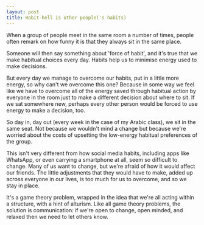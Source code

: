 ```yaml
---
layout: post
title: Habit-hell is other people('s habits) 
---
```


When a group of people meet in the same room a number of times, people often remark on how funny it is that they always sit in the same place. 

Someone will then say something about 'force of habit', and it's true that we make habitual choices every day. Habits help us to minimise energy used to make decisions. 

But every day we manage to overcome our habits, put in a little more energy, so why can't we overcome this one? Because in some way we feel like we have to overcome all of the energy saved through habitual action by everyone in the room just to make a different decision about where to sit. If we sat somewhere new, perhaps every other person would be forced to use energy to make a decision, too. 

So day in, day out (every week in the case of my Arabic class), we sit in the same seat. Not because we wouldn't mind a change but because we're worried about the costs of upsetting the low-energy habitual preferences of the group. 

This isn't very different from how social media habits, including apps like WhatsApp, or even carrying a smartphone at all, seem so difficult to change. Many of us want to change, but we're afraid of how it would affect our friends. The little adjustments that they would have to make, added up across everyone in our lives, is too much for us to overcome, and so we stay in place. 

It's a game theory problem, wrapped in the idea that we're all acting within a structure, with a hint of alturism. Like all game theory problems, the solution is communication: if we're open to change, open minded, and relaxed then we need to let others know. 


